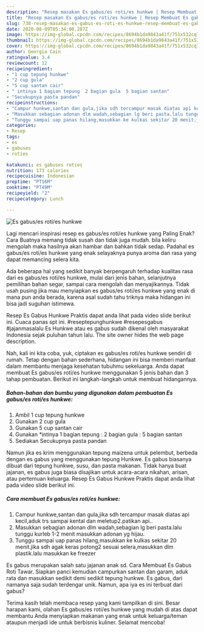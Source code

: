 ```yaml
---
description: "Resep masakan Es gabus/es roti/es hunkwe | Resep Membuat Es gabus/es roti/es hunkwe Yang Mudah Dan Praktis"
title: "Resep masakan Es gabus/es roti/es hunkwe | Resep Membuat Es gabus/es roti/es hunkwe Yang Mudah Dan Praktis"
slug: 738-resep-masakan-es-gabus-es-roti-es-hunkwe-resep-membuat-es-gabus-es-roti-es-hunkwe-yang-mudah-dan-praktis
date: 2020-08-09T05:34:00.287Z
image: https://img-global.cpcdn.com/recipes/8694b1da9843a41f/751x532cq70/es-gabuses-roties-hunkwe-foto-resep-utama.jpg
thumbnail: https://img-global.cpcdn.com/recipes/8694b1da9843a41f/751x532cq70/es-gabuses-roties-hunkwe-foto-resep-utama.jpg
cover: https://img-global.cpcdn.com/recipes/8694b1da9843a41f/751x532cq70/es-gabuses-roties-hunkwe-foto-resep-utama.jpg
author: Georgia Cain
ratingvalue: 3.4
reviewcount: 12
recipeingredient:
- "1 cup tepung hunkwe"
- "2 cup gula"
- "5 cup santan cair"
- " intinya 1 bagian tepung  2 bagian gula  5 bagian santan"
- "Secukupnya pasta pandan"
recipeinstructions:
- "Campur hunkwe,santan dan gula,jika sdh tercampur masak diatas api kecil,aduk trs sampai kental dan meletup2.patikan api.."
- "Masukkan sebagian adonan dlm wadah,sebagian lg beri pasta.lalu tunggu kurleb 1-2 menit masukkan adonan yg hijau."
- "Tunggu sampai uap panas hilang,masukkan ke kulkas sekitar 20 menit.jika sdh agak keras potong2 sesuai selera,masukkan dlm plastik.lalu masukkan ke freezer"
categories:
- Resep
tags:
- es
- gabuses
- roties

katakunci: es gabuses roties 
nutrition: 173 calories
recipecuisine: Indonesian
preptime: "PT16M"
cooktime: "PT49M"
recipeyield: "2"
recipecategory: Lunch

---
```



![Es gabus/es roti/es hunkwe](https://img-global.cpcdn.com/recipes/8694b1da9843a41f/751x532cq70/es-gabuses-roties-hunkwe-foto-resep-utama.jpg)

Lagi mencari inspirasi resep es gabus/es roti/es hunkwe yang Paling Enak? Cara Buatnya memang tidak susah dan tidak juga mudah. bila keliru mengolah maka hasilnya akan hambar dan bahkan tidak sedap. Padahal es gabus/es roti/es hunkwe yang enak selayaknya punya aroma dan rasa yang dapat memancing selera kita.

Ada beberapa hal yang sedikit banyak berpengaruh terhadap kualitas rasa dari es gabus/es roti/es hunkwe, mulai dari jenis bahan, selanjutnya pemilihan bahan segar, sampai cara mengolah dan menyajikannya. Tidak usah pusing jika mau menyiapkan es gabus/es roti/es hunkwe yang enak di mana pun anda berada, karena asal sudah tahu triknya maka hidangan ini bisa jadi suguhan istimewa.

Resep Es Gabus Hunkwe Praktis dapat anda lihat pada video slide berikut ini. Cuaca panas spt ini. #reseptepunghunkwe #resepesgabus #jajanmasalalu Es Hunkwe atau es gabus sudah dikenal oleh masyarakat Indonesia sejak puluhan tahun lalu. The site owner hides the web page description.


Nah, kali ini kita coba, yuk, ciptakan es gabus/es roti/es hunkwe sendiri di rumah. Tetap dengan bahan sederhana, hidangan ini bisa memberi manfaat dalam membantu menjaga kesehatan tubuhmu sekeluarga. Anda dapat membuat Es gabus/es roti/es hunkwe menggunakan 5 jenis bahan dan 3 tahap pembuatan. Berikut ini langkah-langkah untuk membuat hidangannya.

<!--inarticleads1-->

##### Bahan-bahan dan bumbu yang digunakan dalam pembuatan Es gabus/es roti/es hunkwe:

1. Ambil 1 cup tepung hunkwe
1. Gunakan 2 cup gula
1. Gunakan 5 cup santan cair
1. Gunakan  *intinya 1 bagian tepung : 2 bagian gula : 5 bagian santan
1. Sediakan Secukupnya pasta pandan


Namun jika es krim menggunakan tepung maizena untuk pelembut, berbeda dengan es gabus yang menggunakan tepung Hunkwe. Es gabus biasanya dibuat dari tepung hunkwe, susu, dan pasta makanan. Tidak hanya buat jajanan, es gabus juga biasa disajikan untuk acara-acara nikahan, arisan, atau pertemuan keluarga. Resep Es Gabus Hunkwe Praktis dapat anda lihat pada video slide berikut ini. 

<!--inarticleads2-->

##### Cara membuat Es gabus/es roti/es hunkwe:

1. Campur hunkwe,santan dan gula,jika sdh tercampur masak diatas api kecil,aduk trs sampai kental dan meletup2.patikan api..
1. Masukkan sebagian adonan dlm wadah,sebagian lg beri pasta.lalu tunggu kurleb 1-2 menit masukkan adonan yg hijau.
1. Tunggu sampai uap panas hilang,masukkan ke kulkas sekitar 20 menit.jika sdh agak keras potong2 sesuai selera,masukkan dlm plastik.lalu masukkan ke freezer


Es gabus merupakan salah satu jajanan anak sd. Cara Membuat Es Gabus Roti Tawar. Siapkan panci kemudian campurkan santan dan garam, aduk rata dan masukkan sedikit demi sedikit tepung hunkwe. Es gabus, dari namanya saja sudah terdengar unik. Namun, apa iya es ini terbuat dari gabus? 

Terima kasih telah membaca resep yang kami tampilkan di sini. Besar harapan kami, olahan Es gabus/es roti/es hunkwe yang mudah di atas dapat membantu Anda menyiapkan makanan yang enak untuk keluarga/teman ataupun menjadi ide untuk berbisnis kuliner. Selamat mencoba!
